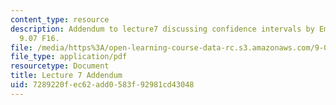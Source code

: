 ```yaml
---
content_type: resource
description: Addendum to lecture7 discussing confidence intervals by Emery Brown for
  9.07 F16.
file: /media/https%3A/open-learning-course-data-rc.s3.amazonaws.com/9-07-statistics-for-brain-and-cognitive-science-fall-2016/7289220fec62add0583f92981cd43048_MIT9_07F16_lec7_addendum.pdf
file_type: application/pdf
resourcetype: Document
title: Lecture 7 Addendum
uid: 7289220f-ec62-add0-583f-92981cd43048
---
```

